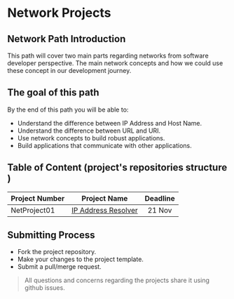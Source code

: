 # Network Projects

## Network Path Introduction 
This path will cover two main parts regarding networks from software developer perspective.  The main network concepts and how we could use these concept in our development journey.

## The goal of this path 
By the end of this path you will be able to:
- Understand the difference between IP Address and Host Name. 
- Understand the difference between URL and URI.
- Use network concepts to build robust applications. 
- Build applications that communicate with other applications.


## Table of Content (project's repositories structure )
| Project Number   |      Project Name  | Deadline   |
|----------------|:-------------:|:----:|
| NetProject01 |  [IP Address Resolver](https://github.com/LamRAM/IPAddressResolver) |   21 Nov     | 


## Submitting Process
- Fork the project repository.
- Make your changes to the project template.
- Submit a pull/merge request.

> All questions and concerns regarding the projects share it using github issues.
